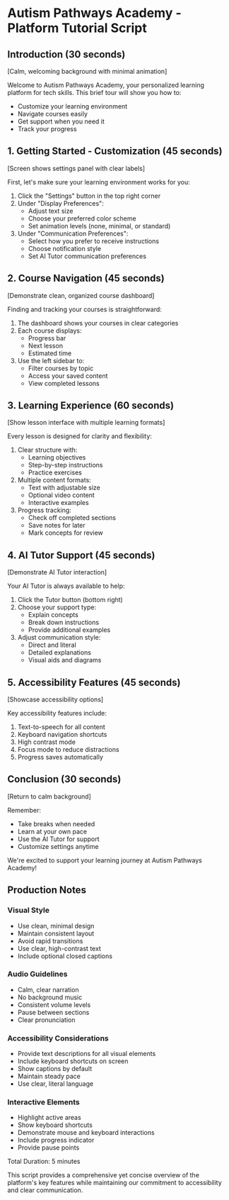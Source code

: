 # Autism Pathways Academy - Platform Tutorial Script

## Introduction (30 seconds)
[Calm, welcoming background with minimal animation]

Welcome to Autism Pathways Academy, your personalized learning platform for tech skills. This brief tour will show you how to:
- Customize your learning environment
- Navigate courses easily
- Get support when you need it
- Track your progress

## 1. Getting Started - Customization (45 seconds)
[Screen shows settings panel with clear labels]

First, let's make sure your learning environment works for you:
1. Click the "Settings" button in the top right corner
2. Under "Display Preferences":
   - Adjust text size
   - Choose your preferred color scheme
   - Set animation levels (none, minimal, or standard)
3. Under "Communication Preferences":
   - Select how you prefer to receive instructions
   - Choose notification style
   - Set AI Tutor communication preferences

## 2. Course Navigation (45 seconds)
[Demonstrate clean, organized course dashboard]

Finding and tracking your courses is straightforward:
1. The dashboard shows your courses in clear categories
2. Each course displays:
   - Progress bar
   - Next lesson
   - Estimated time
3. Use the left sidebar to:
   - Filter courses by topic
   - Access your saved content
   - View completed lessons

## 3. Learning Experience (60 seconds)
[Show lesson interface with multiple learning formats]

Every lesson is designed for clarity and flexibility:
1. Clear structure with:
   - Learning objectives
   - Step-by-step instructions
   - Practice exercises
2. Multiple content formats:
   - Text with adjustable size
   - Optional video content
   - Interactive examples
3. Progress tracking:
   - Check off completed sections
   - Save notes for later
   - Mark concepts for review

## 4. AI Tutor Support (45 seconds)
[Demonstrate AI Tutor interaction]

Your AI Tutor is always available to help:
1. Click the Tutor button (bottom right)
2. Choose your support type:
   - Explain concepts
   - Break down instructions
   - Provide additional examples
3. Adjust communication style:
   - Direct and literal
   - Detailed explanations
   - Visual aids and diagrams

## 5. Accessibility Features (45 seconds)
[Showcase accessibility options]

Key accessibility features include:
1. Text-to-speech for all content
2. Keyboard navigation shortcuts
3. High contrast mode
4. Focus mode to reduce distractions
5. Progress saves automatically

## Conclusion (30 seconds)
[Return to calm background]

Remember:
- Take breaks when needed
- Learn at your own pace
- Use the AI Tutor for support
- Customize settings anytime

We're excited to support your learning journey at Autism Pathways Academy!

## Production Notes

### Visual Style
- Use clean, minimal design
- Maintain consistent layout
- Avoid rapid transitions
- Use clear, high-contrast text
- Include optional closed captions

### Audio Guidelines
- Calm, clear narration
- No background music
- Consistent volume levels
- Pause between sections
- Clear pronunciation

### Accessibility Considerations
- Provide text descriptions for all visual elements
- Include keyboard shortcuts on screen
- Show captions by default
- Maintain steady pace
- Use clear, literal language

### Interactive Elements
- Highlight active areas
- Show keyboard shortcuts
- Demonstrate mouse and keyboard interactions
- Include progress indicator
- Provide pause points

Total Duration: 5 minutes

This script provides a comprehensive yet concise overview of the platform's key features while maintaining our commitment to accessibility and clear communication. 